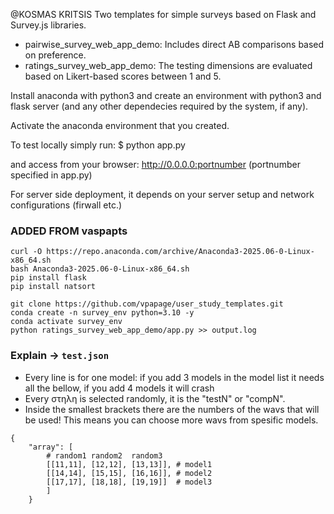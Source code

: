 @KOSMAS KRITSIS
Two templates for simple surveys based on Flask and Survey.js libraries.

- pairwise_survey_web_app_demo: Includes direct AB comparisons based on preference.
- ratings_survey_web_app_demo: The testing dimensions are evaluated based on Likert-based scores between 1 and 5.

Install anaconda with python3 and create an environment with python3 and flask server (and any other dependecies required by the system, if any).

Activate the anaconda environment that you created.

To test locally simply run:
$ python app.py

and access from your browser: http://0.0.0.0:portnumber (portnumber specified in app.py)

For server side deployment, it depends on your server setup and network configurations (firwall etc.)


### ADDED FROM vaspapts
```
curl -O https://repo.anaconda.com/archive/Anaconda3-2025.06-0-Linux-x86_64.sh
bash Anaconda3-2025.06-0-Linux-x86_64.sh 
pip install flask
pip install natsort

git clone https://github.com/vpapage/user_study_templates.git
conda create -n survey_env python=3.10 -y
conda activate survey_env
python ratings_survey_web_app_demo/app.py >> output.log 
```


### Explain -> `test.json`

* Every line is for one model:
if you add 3 models in the model list it needs all the bellow, if you add 4 models it will crash
* Every στηλη is selected randomly, it is the "testN" or "compN".
* Inside the smallest brackets there are the numbers of the wavs that will be used! This means you can choose more wavs from spesific models.
```
{
    "array": [
        # random1 random2  random3
        [[11,11], [12,12], [13,13]], # model1
        [[14,14], [15,15], [16,16]], # model2 
        [[17,17], [18,18], [19,19]]  # model3
        ]
    }
```